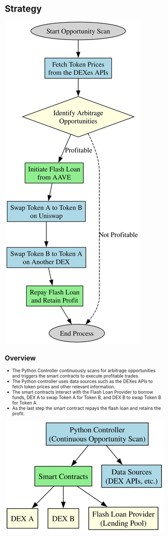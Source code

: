# Strategy

![Strategy Overview Diagram](diagrams/strategy_overview.diagraph.svg)

## Overview

- The Python Controller continuously scans for arbitrage opportunities and triggers the smart contracts to execute profitable trades.
- The Python controller uses data sources such as the DEXes APIs to fetch token prices and other relevant information.
- The smart contracts interact with the Flash Loan Provider to borrow funds, DEX A to swap Token A for Token B, and DEX B to swap Token B for Token A.
- As the last step the smart contract repays the flash loan and retains the profit.

![System Overview Diagram](diagrams/system_overview.digraph.svg)

